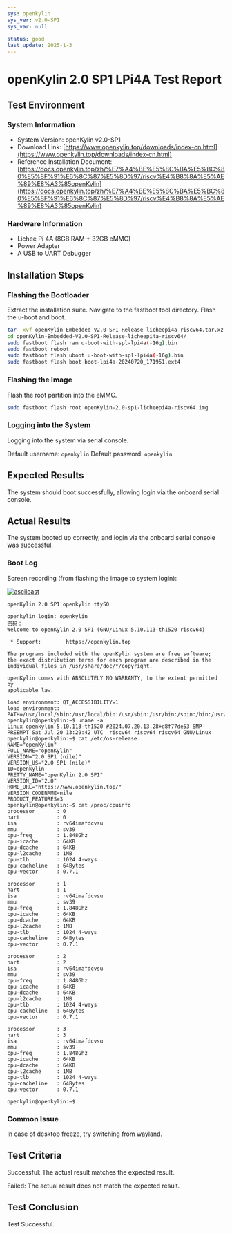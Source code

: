 ```yaml
---
sys: openkylin
sys_ver: v2.0-SP1
sys_var: null

status: good
last_update: 2025-1-3
---
```


# openKylin 2.0 SP1 LPi4A Test Report

## Test Environment

### System Information

- System Version: openKylin v2.0-SP1
- Download Link: [https://www.openkylin.top/downloads/index-cn.html](https://www.openkylin.top/downloads/index-cn.html)
- Reference Installation Document: [https://docs.openkylin.top/zh/%E7%A4%BE%E5%8C%BA%E5%BC%80%E5%8F%91%E6%8C%87%E5%8D%97/riscv%E4%B8%8A%E5%AE%89%E8%A3%85openKylin](https://docs.openkylin.top/zh/%E7%A4%BE%E5%8C%BA%E5%BC%80%E5%8F%91%E6%8C%87%E5%8D%97/riscv%E4%B8%8A%E5%AE%89%E8%A3%85openKylin)

### Hardware Information

- Lichee Pi 4A (8GB RAM + 32GB eMMC)
- Power Adapter
- A USB to UART Debugger

## Installation Steps

### Flashing the Bootloader

Extract the installation suite.
Navigate to the fastboot tool directory.
Flash the u-boot and boot.

```bash
tar -xvf openKylin-Embedded-V2.0-SP1-Release-licheepi4a-riscv64.tar.xz
cd openKylin-Embedded-V2.0-SP1-Release-licheepi4a-riscv64/
sudo fastboot flash ram u-boot-with-spl-lpi4a(-16g).bin
sudo fastboot reboot
sudo fastboot flash uboot u-boot-with-spl-lpi4a(-16g).bin
sudo fastboot flash boot boot-lpi4a-20240720_171951.ext4
```

### Flashing the Image

Flash the root partition into the eMMC.

```bash
sudo fastboot flash root openKylin-2.0-sp1-licheepi4a-riscv64.img
```

### Logging into the System

Logging into the system via serial console.

Default username: `openkylin`
Default password: `openkylin`

## Expected Results

The system should boot successfully, allowing login via the onboard serial console.

## Actual Results

The system booted up correctly, and login via the onboard serial console was successful.

### Boot Log

Screen recording (from flashing the image to system login):

[![asciicast](https://asciinema.org/a/W0w4KbFDEjvuvPLGIyEYHtFdS.svg)](https://asciinema.org/a/W0w4KbFDEjvuvPLGIyEYHtFdS)
```log
openKylin 2.0 SP1 openkylin ttyS0

openkylin login: openkylin
密码： 
Welcome to openKylin 2.0 SP1 (GNU/Linux 5.10.113-th1520 riscv64)

 * Support:        https://openkylin.top

The programs included with the openKylin system are free software;
the exact distribution terms for each program are described in the
individual files in /usr/share/doc/*/copyright.

openKylin comes with ABSOLUTELY NO WARRANTY, to the extent permitted by
applicable law.

load environment: QT_ACCESSIBILITY=1
load environment: PATH=/usr/local/sbin:/usr/local/bin:/usr/sbin:/usr/bin:/sbin:/bin:/usr/games:/usr/local/games
openkylin@openkylin:~$ uname -a
Linux openkylin 5.10.113-th1520 #2024.07.20.13.28+d8f77de53 SMP PREEMPT Sat Jul 20 13:29:42 UTC  riscv64 riscv64 riscv64 GNU/Linux
openkylin@openkylin:~$ cat /etc/os-release
NAME="openKylin"
FULL_NAME="openKylin"
VERSION="2.0 SP1 (nile)"
VERSION_US="2.0 SP1 (nile)"
ID=openkylin
PRETTY_NAME="openKylin 2.0 SP1"
VERSION_ID="2.0"
HOME_URL="https://www.openkylin.top/"
VERSION_CODENAME=nile
PRODUCT_FEATURES=3
openkylin@openkylin:~$ cat /proc/cpuinfo 
processor       : 0
hart            : 0
isa             : rv64imafdcvsu
mmu             : sv39
cpu-freq        : 1.848Ghz
cpu-icache      : 64KB
cpu-dcache      : 64KB
cpu-l2cache     : 1MB
cpu-tlb         : 1024 4-ways
cpu-cacheline   : 64Bytes
cpu-vector      : 0.7.1

processor       : 1
hart            : 1
isa             : rv64imafdcvsu
mmu             : sv39
cpu-freq        : 1.848Ghz
cpu-icache      : 64KB
cpu-dcache      : 64KB
cpu-l2cache     : 1MB
cpu-tlb         : 1024 4-ways
cpu-cacheline   : 64Bytes
cpu-vector      : 0.7.1

processor       : 2
hart            : 2
isa             : rv64imafdcvsu
mmu             : sv39
cpu-freq        : 1.848Ghz
cpu-icache      : 64KB
cpu-dcache      : 64KB
cpu-l2cache     : 1MB
cpu-tlb         : 1024 4-ways
cpu-cacheline   : 64Bytes
cpu-vector      : 0.7.1

processor       : 3
hart            : 3
isa             : rv64imafdcvsu
mmu             : sv39
cpu-freq        : 1.848Ghz
cpu-icache      : 64KB
cpu-dcache      : 64KB
cpu-l2cache     : 1MB
cpu-tlb         : 1024 4-ways
cpu-cacheline   : 64Bytes
cpu-vector      : 0.7.1

openkylin@openkylin:~$ 
 ```


### Common Issue

In case of desktop freeze, try switching from wayland.

## Test Criteria

Successful: The actual result matches the expected result.

Failed: The actual result does not match the expected result.

## Test Conclusion

Test Successful.
